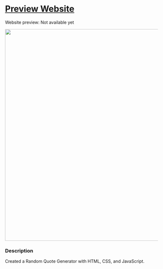 # [Preview Website](https://stevesbong.github.io/Random-Quote-Generator/)

Website preview: Not available yet



<img src="https://github.com/Stevesbong/Stevesbong.github.io/blob/master/img/randomQuoteGenerator.png" width="600" height="700">


### Description

Created a Random Quote Generator with HTML, CSS, and JavaScript.